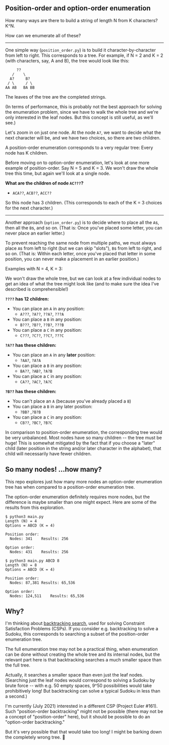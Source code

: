 ## Position-order and option-order enumeration

How many ways are there to build a string of length N from K characters? K\^N.

How can we enumerate all of these?

----

One simple way (`position_order.py`) is to build it character-by-character
from left to right. This corresponds to a tree. For example, if N = 2 and K =
2 (with characters, say, A and B), the tree would look like this:

```
     ??
   /    \
  A?     B?
 / \     / \
AA AB   BA BB
```

The leaves of the tree are the completed strings.

(In terms of performance, this is probably not the best approach for solving
the enumeration problem, since we have to walk the whole tree and we're only
interested in the leaf nodes. But this concept is still useful, as we'll see.)

Let's zoom in on just one node. At the node `A?`, we want to decide what the
next character will be, and we have two choices, so there are two children.

A position-order enumeration corresponds to a very regular tree: Every node
has K children.

Before moving on to option-order enumeration, let's look at one more example
of position-order. Say N = 5 and K = 3. We won't draw the whole tree this
time, but again we'll look at a single node.

**What are the children of node `AC???`?**
- `ACA??`, `ACB??`, `ACC??`

So this node has 3 children. (This corresponds to each of the K = 3 choices
for the next character.)

----

Another approach (`option_order.py`) is to decide where to place all the `A`s,
then all the `B`s, and so on. (That is: Once you've placed some letter, you
can never place an earlier letter.)

To prevent reaching the same node from multiple paths, we must always place
`A`s from left to right (but we can skip "slots"), `B`s from left to right,
and so on. (That is: Within each letter, once you've placed that letter in
some position, you can never make a placement in an earlier position.)

Examples with N = 4, K = 3:

We won't draw the whole tree, but we can look at a few individual nodes to get
an idea of what the tree might look like (and to make sure the idea I've
described is comprehensible!)

**`????` has 12 children:**
- You can place an `A` in any position:
    - `A???`, `?A??`, `??A?`, `???A`
- You can place a `B` in any position:
    - `B???`, `?B??`, `??B?`, `???B`
- You can place a `C` in any position:
    - `C???`, `?C??`, `??C?`, `???C`

**`?A??` has these children:**
- You can place an `A` in any **later** position:
    - `?AA?`, `?A?A`
- You can place a `B` in any position:
    - `BA??`, `?AB?`, `?A?B`
- You can place a `C` in any position:
    - `CA??`, `?AC?`, `?A?C`

**`?B??` has these children:**
- You can't place an `A` (because you've already placed a `B`)
- You can place a `B` in any later position:
    - `?BB?` ,`?B?B`
- You can place a `C` in any position:
    - `CB??`, `?BC?`, `?B?C`

In comparison to position-order enumeration, the corresponding tree would be
very unbalanced. Most nodes have so many children -- the tree must be huge!
This is somewhat mitigated by the fact that if you choose a "later" child
(later position in the string and/or later character in the alphabet), that
child will necessarily have fewer children.

## So many nodes! ...how many?

This repo explores just how many more nodes an option-order enumeration tree
has when compared to a position-order enumeration tree.

The option-order enumeration definitely requires more nodes, but the
difference is maybe smaller than one might expect. Here are some of the
results from this exploration.

```console
$ python3 main.py
Length (N) = 4
Options = ABCD (K = 4)

Position order:
  Nodes: 341	Results: 256

Option order:
  Nodes: 431	Results: 256
```

```console
$ python3 main.py ABCD 8
Length (N) = 8
Options = ABCD (K = 4)

Position order:
  Nodes: 87,381	Results: 65,536

Option order:
  Nodes: 124,511	Results: 65,536
```

## Why?

I'm thinking about [backtracking search][backtracking], used for solving
Constraint Satisfaction Problems (CSPs). If you consider e.g. backtracking to
solve a Sudoku, this corresponds to searching a subset of the position-order
enumeration tree.

The full enumeration tree may not be a practical thing, when enumeration can
be done without creating the whole tree and its internal nodes, but the
relevant part here is that backtracking searches a much smaller space than the
full tree.

Actually, it searches a smaller space than even just the leaf nodes.
(Searching just the leaf nodes would correspond to solving a Sudoku by brute
force -- with e.g. 50 empty spaces, 9\^50 possibilities would take
prohibitively long! But backtracking can solve a typical Sudoku in less than a
second.)

I'm currently (July 2021) interested in a different CSP (Project Euler #161).
Such "position-order backtracking" might not be possible (there may not be a
concept of "position-order" here), but it should be possible to do an
"option-order backtracking."

But it's very possible that that would take too long! I might be barking down
the completely wrong tree. 🌳


[backtracking]: https://en.wikipedia.org/wiki/Backtracking
